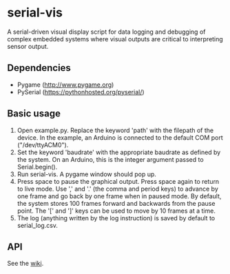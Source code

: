 # serial-vis
A serial-driven visual display script for data logging and debugging of complex embedded systems where visual outputs are critical to interpreting sensor output.

## Dependencies
- Pygame (<http://www.pygame.org>)
- PySerial (<https://pythonhosted.org/pyserial/>)

## Basic usage
1. Open example.py. Replace the keyword 'path' with the filepath of the device. In the example, an Arduino is connected to the default COM port ("/dev/ttyACM0").
2. Set the keyword 'baudrate' with the appropriate baudrate as defined by the system. On an Arduino, this is the integer argument passed to Serial.begin().
3. Run serial-vis. A pygame window should pop up.
4. Press space to pause the graphical output. Press space again to return to live mode. Use ',' and '.' (the comma and period keys) to advance by one frame and go back by one frame when in paused mode. By default, the system stores 100 frames forward and backwards from the pause point. The '[' and ']' keys can be used to move by 10 frames at a time.
5. The log (anything written by the log instruction) is saved by default to serial_log.csv.

## API
See the [wiki](https://github.com/thetianshuhuang/serial-vis/wiki).
